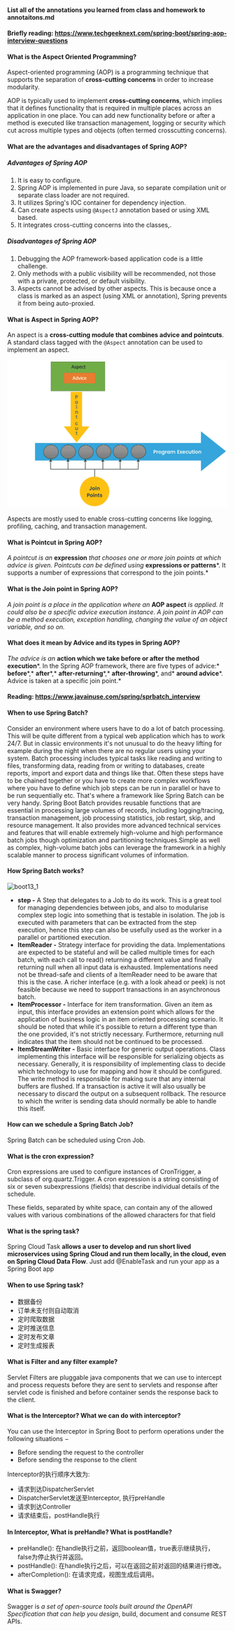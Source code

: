 #### List all of the annotations you learned from class and homework to annotaitons.md

#### Briefly reading: https://www.techgeeknext.com/spring-boot/spring-aop-interview-questions

#### What is the Aspect Oriented Programming?

Aspect-oriented programming (AOP) is a programming technique that supports the separation of **cross-cutting concerns** in order to increase modularity.

AOP is typically used to implement **cross-cutting concerns**, which implies that it defines functionality that is required in multiple places across an application in one place. You can add new functionality before or after a method is executed like transaction management, logging or security which cut across multiple types and objects (often termed crosscutting concerns).

#### What are the advantages and disadvantages of Spring AOP?

##### Advantages of Spring AOP

1. It is easy to configure.
2. Spring AOP is implemented in pure Java, so separate compilation unit or separate class loader are not required.
3. It utilizes Spring's IOC container for dependency injection.
4. Can create aspects using `@AspectJ` annotation based or using XML based.
5. It integrates cross-cutting concerns into the classes,.

##### Disadvantages of Spring AOP

1. Debugging the AOP framework-based application code is a little challenge.
2. Only methods with a public visibility will be recommended, not those with a private, protected, or default visibility.
3. Aspects cannot be advised by other aspects. This is because once a class is marked as an aspect (using XML or annotation), Spring prevents it from being auto-proxied.

#### What is Aspect in Spring AOP?

An aspect is a **cross-cutting module that combines advice and pointcuts**. A standard class tagged with the `@Aspect` annotation can be used to implement an aspect.

[![Spring Boot AOP Aspect](https://raw.githubusercontent.com/xiaominglalala/pic/main/img/aop-concepts.PNG)](https://www.techgeeknext.com/img/aop/aop-concepts.PNG)

Aspects are mostly used to enable cross-cutting concerns like logging, profiling, caching, and transaction management.

#### What is Pointcut in Spring AOP?

*A pointcut is an* **expression** *that chooses one or more join points at which advice is given. Pointcuts can be defined using* **expressions or patterns***. It supports a number of expressions that correspond to the join points.* 

#### What is the Join point in Spring AOP?

*A join point is a place in the application where an* **AOP aspect** *is applied. It could also be a specific advice execution instance. A join point in AOP can be a method execution, exception handling, changing the value of an object variable, and so on.*

#### What does it mean by Advice and its types in Spring AOP?

*The advice is an* **action which we take before or after the method execution***. In the Spring AOP framework, there are five types of advice:* **before***,* **after***,* **after-returning***,* **after-throwing***, and* **around advice***. Advice is taken at a specific join point.*

#### Reading: https://www.javainuse.com/spring/sprbatch_interview

#### When to use Spring Batch?

Consider an environment where users have to do a lot of batch processing. This will be quite different from a typical web application which has to work 24/7. But in classic environments it's not unusual to do the heavy lifting for example during the night when there are no regular users using your system. Batch processing includes typical tasks like reading and writing to files, transforming data, reading from or writing to databases, create reports, import and export data and things like that. Often these steps have to be chained together or you have to create more complex workflows where you have to define which job steps can be run in parallel or have to be run sequentially etc. That's where a framework like Spring Batch can be very handy. Spring Boot Batch provides reusable functions that are essential in processing large volumes of records, including logging/tracing, transaction management, job processing statistics, job restart, skip, and resource management. It also provides more advanced technical services and features that will enable extremely high-volume and high performance batch jobs though optimization and partitioning techniques.Simple as well as complex, high-volume batch jobs can leverage the framework in a highly scalable manner to process significant volumes of information.

#### How Spring Batch works?

![boot13_1](https://www.javainuse.com/boot13_1.jpg)

- **step -** A Step that delegates to a Job to do its work. This is a great tool for managing dependencies between jobs, and also to modularise complex step logic into something that is testable in isolation. The job is executed with parameters that can be extracted from the step execution, hence this step can also be usefully used as the worker in a parallel or partitioned execution.
- **ItemReader -** Strategy interface for providing the data. Implementations are expected to be stateful and will be called multiple times for each batch, with each call to read() returning a different value and finally returning null when all input data is exhausted. Implementations need not be thread-safe and clients of a ItemReader need to be aware that this is the case. A richer interface (e.g. with a look ahead or peek) is not feasible because we need to support transactions in an asynchronous batch.
- **ItemProcessor -** Interface for item transformation. Given an item as input, this interface provides an extension point which allows for the application of business logic in an item oriented processing scenario. It should be noted that while it's possible to return a different type than the one provided, it's not strictly necessary. Furthermore, returning null indicates that the item should not be continued to be processed.
- **ItemStreamWriter -** Basic interface for generic output operations. Class implementing this interface will be responsible for serializing objects as necessary. Generally, it is responsibility of implementing class to decide which technology to use for mapping and how it should be configured. The write method is responsible for making sure that any internal buffers are flushed. If a transaction is active it will also usually be necessary to discard the output on a subsequent rollback. The resource to which the writer is sending data should normally be able to handle this itself.

#### How can we schedule a Spring Batch Job?

Spring Batch can be scheduled using Cron Job.

#### What is the cron expression?

Cron expressions are used to configure instances of CronTrigger, a subclass of org.quartz.Trigger. A cron expression is a string consisting of six or seven subexpressions (fields) that describe individual details of the schedule.

These fields, separated by white space, can contain any of the allowed values with various combinations of the allowed characters for that field

#### What is the spring task?

Spring Cloud Task **allows a user to develop and run short lived microservices using Spring Cloud and run them locally, in the cloud, even on Spring Cloud Data Flow**. Just add @EnableTask and run your app as a Spring Boot app

#### When to use Spring task?

- 数据备份
- 订单未支付则自动取消
- 定时爬取数据
- 定时推送信息
- 定时发布文章
- 定时生成报表

#### What is Filter and any filter example?

Servlet Filters are pluggable java components that we can use to intercept and process requests before they are sent to servlets and response after servlet code is finished and before container sends the response back to the client.

#### What is the Interceptor? What we can do with interceptor?

You can use the Interceptor in Spring Boot to perform operations under the following situations −

- Before sending the request to the controller
- Before sending the response to the client

Interceptor的执行顺序大致为:

- 请求到达DispatcherServlet
- DispatcherServlet发送至Interceptor, 执行preHandle
- 请求到达Controller
- 请求结束后，postHandle执行

#### In Interceptor, What is preHandle? What is postHandle?

- preHandle(): 在handle执行之前，返回boolean值，true表示继续执行，false为停止执行并返回。
- postHandle(): 在handle执行之后，可以在返回之前对返回的结果进行修改。
- afterCompletion(): 在请求完成，视图生成后调用。

#### What is Swagger?

Swagger is *a set of open-source tools built around the OpenAPI Specification that can help you design*, build, document and consume REST APIs. 